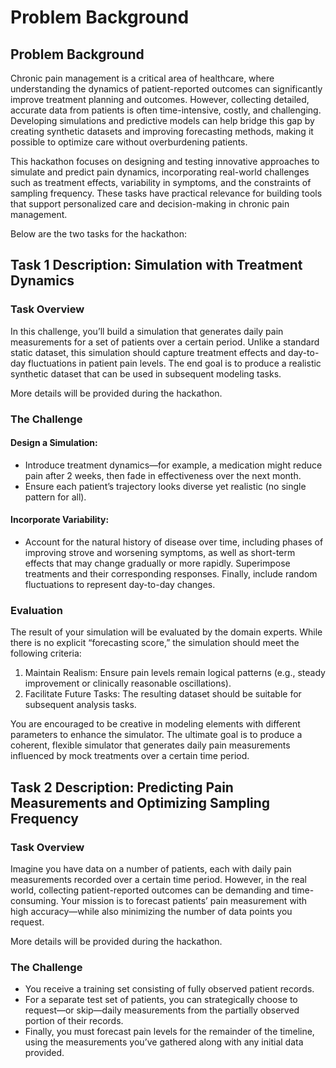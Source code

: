 # Problem Background

## Problem Background
Chronic pain management is a critical area of healthcare, where understanding the dynamics of patient-reported outcomes can significantly improve treatment planning and outcomes. However, collecting detailed, accurate data from patients is often time-intensive, costly, and challenging. Developing simulations and predictive models can help bridge this gap by creating synthetic datasets and improving forecasting methods, making it possible to optimize care without overburdening patients.

This hackathon focuses on designing and testing innovative approaches to simulate and predict pain dynamics, incorporating real-world challenges such as treatment effects, variability in symptoms, and the constraints of sampling frequency. These tasks have practical relevance for building tools that support personalized care and decision-making in chronic pain management.

Below are the two tasks for the hackathon:


## Task 1 Description: Simulation with Treatment Dynamics

### Task Overview
In this challenge, you’ll build a simulation that generates daily pain measurements for a set of patients over a certain period. Unlike a standard static dataset, this simulation should capture treatment effects and day-to-day fluctuations in patient pain levels. The end goal is to produce a realistic synthetic dataset that can be used in subsequent modeling tasks.

More details will be provided during the hackathon.

[//]: # (### The Data)

[//]: # (Each simulated patient record should contain:)

[//]: # ()
[//]: # (1. Patient ID: A unique identifier for each patient &#40;e.g., 1 through 1,000&#41;.)

[//]: # (2. Days &#40;1 to 180&#41;: A 180-day timeline for each patient.)

[//]: # (3. Pain Measurements &#40;0–10 scale&#41;: Daily pain scores. You may incorporate:)

[//]: # (- Baseline pain levels,)

[//]: # (- Potential improvement or worsening over time,)

[//]: # (- Random noise or variability,)

[//]: # (- Simple or complex “treatment effect” curves &#40;e.g., medication starts, dosage changes, tapering, etc.&#41;.)

### The Challenge


#### Design a Simulation:

- Introduce treatment dynamics—for example, a medication might reduce pain after 2 weeks, then fade in effectiveness over the next month.
- Ensure each patient’s trajectory looks diverse yet realistic (no single pattern for all).

#### Incorporate Variability: 
- Account for the natural history of disease over time, including phases of improving strove and worsening symptoms, as well as short-term effects that may change gradually or more rapidly. Superimpose treatments and their corresponding responses. Finally, include random fluctuations to represent day-to-day changes.


### Evaluation
The result of your simulation will be evaluated by the domain experts. While there is no explicit “forecasting score,” the simulation should meet the following criteria:

1. Maintain Realism: Ensure pain levels remain logical patterns (e.g., steady improvement or clinically reasonable oscillations).
2. Facilitate Future Tasks: The resulting dataset should be suitable for subsequent analysis tasks.

You are encouraged to be creative in modeling elements with different parameters to enhance the simulator. The ultimate goal is to produce a coherent, flexible simulator that generates daily pain measurements influenced by mock treatments over a certain time period.

## Task 2 Description: Predicting Pain Measurements and Optimizing Sampling Frequency

### Task Overview
Imagine you have data on a number of patients, each with daily pain measurements recorded over a certain time period. However, in the real world, collecting patient-reported outcomes can be demanding and time-consuming. Your mission is to forecast patients’ pain measurement with high accuracy—while also minimizing the number of data points you request.

More details will be provided during the hackathon.

[//]: # (### The Data)

[//]: # (1. Training Set: Full 180-day pain trajectories for 800 patients. Use these to build and fine-tune your models.)

[//]: # (2. Test Set &#40;For result evaluation&#41;: 200 patients, for which you’ll initially see only the first 30 days of data.)

[//]: # ()
[//]: # (### The Twist: Adaptive Data Retrieval)

[//]: # (Before generating your final predictions on days 151–180, you have the option to retrieve additional daily measurements from days 30–150 for each patient—but at a cost. Each requested data point adds to your overall penalty.)


### The Challenge
- You receive a training set consisting of fully observed patient records.
- For a separate test set of patients, you can strategically choose to request—or skip—daily measurements from the partially observed portion of their records.
- Finally, you must forecast pain levels for the remainder of the timeline, using the measurements you’ve gathered along with any initial data provided.

[//]: # (### Evaluation)

[//]: # (You will be scored on two factors:)

[//]: # ()
[//]: # (1. Predictive Accuracy: How close your forecasts are to the true pain values &#40;e.g., via Mean Absolute Error&#41;.)

[//]: # (2. Data Cost: The number of extra data points you requested.)

[//]: # (We’ll combine these into a single score, penalizing overuse of data queries. Low error with minimal requests = the best score!)
